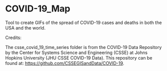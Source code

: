 # COVID-19_Map
Tool to create GIFs of the spread of COVID-19 cases and deaths in both the USA and the world.

Credits:

The csse_covid_19_time_series folder is from the COVID-19 Data Repository by the Center for Systems Science and Engineering (CSSE) at Johns Hopkins University (JHU CSSE COVID-19 Data). This repository can be found at: https://github.com/CSSEGISandData/COVID-19.
